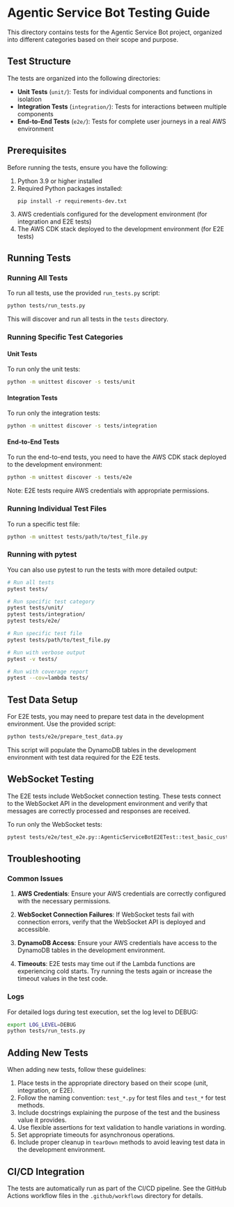 # Agentic Service Bot Testing Guide

This directory contains tests for the Agentic Service Bot project, organized into different categories based on their scope and purpose.

## Test Structure

The tests are organized into the following directories:

- **Unit Tests** (`unit/`): Tests for individual components and functions in isolation
- **Integration Tests** (`integration/`): Tests for interactions between multiple components
- **End-to-End Tests** (`e2e/`): Tests for complete user journeys in a real AWS environment

## Prerequisites

Before running the tests, ensure you have the following:

1. Python 3.9 or higher installed
2. Required Python packages installed:
   ```
   pip install -r requirements-dev.txt
   ```
3. AWS credentials configured for the development environment (for integration and E2E tests)
4. The AWS CDK stack deployed to the development environment (for E2E tests)

## Running Tests

### Running All Tests

To run all tests, use the provided `run_tests.py` script:

```bash
python tests/run_tests.py
```

This will discover and run all tests in the `tests` directory.

### Running Specific Test Categories

#### Unit Tests

To run only the unit tests:

```bash
python -m unittest discover -s tests/unit
```

#### Integration Tests

To run only the integration tests:

```bash
python -m unittest discover -s tests/integration
```

#### End-to-End Tests

To run the end-to-end tests, you need to have the AWS CDK stack deployed to the development environment:

```bash
python -m unittest discover -s tests/e2e
```

Note: E2E tests require AWS credentials with appropriate permissions.

### Running Individual Test Files

To run a specific test file:

```bash
python -m unittest tests/path/to/test_file.py
```

### Running with pytest

You can also use pytest to run the tests with more detailed output:

```bash
# Run all tests
pytest tests/

# Run specific test category
pytest tests/unit/
pytest tests/integration/
pytest tests/e2e/

# Run specific test file
pytest tests/path/to/test_file.py

# Run with verbose output
pytest -v tests/

# Run with coverage report
pytest --cov=lambda tests/
```

## Test Data Setup

For E2E tests, you may need to prepare test data in the development environment. Use the provided script:

```bash
python tests/e2e/prepare_test_data.py
```

This script will populate the DynamoDB tables in the development environment with test data required for the E2E tests.

## WebSocket Testing

The E2E tests include WebSocket connection testing. These tests connect to the WebSocket API in the development environment and verify that messages are correctly processed and responses are received.

To run only the WebSocket tests:

```bash
pytest tests/e2e/test_e2e.py::AgenticServiceBotE2ETest::test_basic_customer_allowed_action
```

## Troubleshooting

### Common Issues

1. **AWS Credentials**: Ensure your AWS credentials are correctly configured with the necessary permissions.

2. **WebSocket Connection Failures**: If WebSocket tests fail with connection errors, verify that the WebSocket API is deployed and accessible.

3. **DynamoDB Access**: Ensure your AWS credentials have access to the DynamoDB tables in the development environment.

4. **Timeouts**: E2E tests may time out if the Lambda functions are experiencing cold starts. Try running the tests again or increase the timeout values in the test code.

### Logs

For detailed logs during test execution, set the log level to DEBUG:

```bash
export LOG_LEVEL=DEBUG
python tests/run_tests.py
```

## Adding New Tests

When adding new tests, follow these guidelines:

1. Place tests in the appropriate directory based on their scope (unit, integration, or E2E).
2. Follow the naming convention: `test_*.py` for test files and `test_*` for test methods.
3. Include docstrings explaining the purpose of the test and the business value it provides.
4. Use flexible assertions for text validation to handle variations in wording.
5. Set appropriate timeouts for asynchronous operations.
6. Include proper cleanup in `tearDown` methods to avoid leaving test data in the development environment.

## CI/CD Integration

The tests are automatically run as part of the CI/CD pipeline. See the GitHub Actions workflow files in the `.github/workflows` directory for details. 